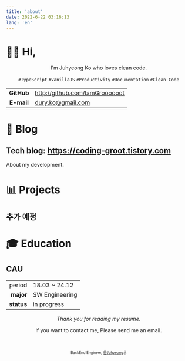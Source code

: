 ```yaml
---
title: 'about'
date: 2022-6-22 03:16:13
lang: 'en'
---
```


# 👨‍💻 Hi,

<div align="center">

I'm Juhyeong Ko who loves clean code.

`#TypeScript` `#VanillaJS` `#Productivity` `#Documentation` `#Clean Code`

</div>

|            |                              |
| :--------: | ---------------------------- |
| **GitHub** | http://github.com/IamGroooooot |
| **E-mail** | dury.ko@gmail.com           |

# 📝 Blog

## Tech blog: https://coding-groot.tistory.com

About my development.

# 📊 Projects

## 추가 예정

# 🎓 Education

## CAU

|            |                    |
| ---------: | ------------------ |
|     period | 18.03 ~ 24.12      |
|  **major** | SW Engineering |
| **status** | in progress         |

<div align="center" class="final">

_Thank you for reading my resume._

If you want to contact me, Please send me an email.

<br/>

<sub><sup>BackEnd Engineer, <a href="https://github.com/IamGroooooot">@Juhyeong</a></sup></sub><small>✌</small>

</div>
